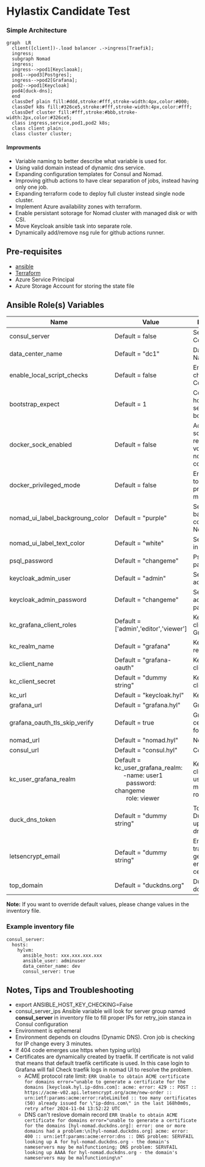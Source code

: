 # Hylastix Candidate Test
### Simple Architecture
```mermaid
graph  LR
  client([client])-.load balancer .->ingress[Traefik];
  ingress;
  subgraph Nomad
  ingress;
  ingress-->pod1[Keyclaoak];
  pod1-->pod3[Postgres];
  ingress-->pod2[Grafana];
  pod2-->pod1[Keycloak]
  pod4[duck-dns];
  end
  classDef plain fill:#ddd,stroke:#fff,stroke-width:4px,color:#000;
  classDef k8s fill:#326ce5,stroke:#fff,stroke-width:4px,color:#fff;
  classDef cluster fill:#fff,stroke:#bbb,stroke-width:2px,color:#326ce5;
  class ingress,service,pod1,pod2 k8s;
  class client plain;
  class cluster cluster;
```
#### Improvments
* Variable naming to better describe what variable is used for.
* Using valid domain instead of dynamic dns service.
* Expanding configuration templates for Consul and Nomad.
* Improving github actions to have clear separation of jobs, instead having only one job.
* Expanding terraform code to deploy full cluster instead single node cluster.
* Implement Azure availability zones with terraform.
* Enable persistant sotorage for Nomad cluster with managed disk or with CSI.
* Move Keycloak ansible task into separate role.
* Dynamically add/remove nsg rule for github actions runner.
 
## Pre-requisites
* [ansible](https://docs.ansible.com/ansible/latest/installation_guide/installation_distros.html)
* [Terraform](https://developer.hashicorp.com/terraform/install?product_intent=terraform)
* Azure Service Principal
* Azure Storage Account for storing the state file

Ansible Role(s) Variables
--------------

| Name | Value | Description |
|---|---|---|
| consul_server | Default = false | Set VM to Consul server |
| data_center_name | Default = "dc1" | Data Center Name |
| enable_local_script_checks | Default = false | Enable script checks in Consul |
| bootstrap_expect |Default = 1 | Consul/Nomad how many servers to bootstrap |
| docker_sock_enabled | Default = false | Add docker socket readonly volume map in nomad configuration | 
| docker_privileged_mode | Default = false | Enable docker to run in privileged mode |
| nomad_ui_label_backgroung_color | Default = "purple" | Set label background color in Nomad UI | 
| nomad_ui_label_text_color | Default = "white" | Set label color in Nomad UI |
| psql_password | Default = "changeme" | Psql Server password |
| keycloak_admin_user | Default = "admin" | Set Keycloak admin user |
| keycloak_admin_password | Default = "changeme" | Set Keycloak admin user password |
| kc_grafana_client_roles | Default = ['admin','editor','viewer'] | Keycloak client roles for Grafana |
| kc_realm_name | Default = "grafana" | Keycloak realm name |
| kc_client_name | Default = "grafana-oauth" | Keycloak client name |
| kc_client_secret | Default = "dummy string" | Keycloak client secret |
| kc_url | Default = "keycloak.hyl" | Keycloak URL |
| grafana_url | Default = "grafana.hyl" | Grafana URL |
| grafana_oauth_tls_skip_verify | Default = true | Grafana skip cert validation for oauth login |
| nomad_url | Default = "nomad.hyl" | Nomad URL |
| consul_url | Default = "consul.hyl" | Consul URL |
| kc_user_grafana_realm | Default = kc_user_grafana_realm:<br>&nbsp;&nbsp;&nbsp;&nbsp;&nbsp;-name: user1<br>&nbsp;&nbsp;&nbsp;&nbsp;&nbsp;&nbsp;&nbsp;password: changeme<br>&nbsp;&nbsp;&nbsp;&nbsp;&nbsp;&nbsp;&nbsp;role: viewer | Keycloak client dummy users with mapped client roles |
| duck_dns_token | Default = "dummy string" | Token for Duckdns to update ip of dns records |
| letsencrypt_email | Default = "dummy string" | Email to allow traefik to generate let's encrypt certificates |
| top_domain | Default = "duckdns.org" | Duckdns domain |
**Note:** If you want to override default values, please change values in the inventory file.

### Example inventory file
```
consul_server:
  hosts:
    hylvm:
      ansible_host: xxx.xxx.xxx.xxx
      ansible_user: adminuser
      data_center_name: dev
      consul_server: true
```
## Notes, Tips and Troubleshooting
* export ANSIBLE_HOST_KEY_CHECKING=False
* consul_server_ips Ansible variable will look for server group named **consul_server** in inventory file to fill proper IPs for retry_join stanza in Consul configuration
* Environment is ephemeral 
* Environment depends on cloudns (Dynamic DNS). Cron job is checking for IP change every 3 minutes.
* If 404 code emerges use https when typing url(s)
* Certificates are dynamically created by traefik. If certificate is not valid that means that default traefik certificate is used. In this case login to Grafana will fail Check traefik logs in nomad UI to resolve the problem.
    * ACME protocol rate limit: `ERR Unable to obtain ACME certificate for domains error="unable to generate a certificate for the domains [keycloak.hyl.ip-ddns.com]: acme: error: 429 :: POST :: https://acme-v02.api.letsencrypt.org/acme/new-order :: urn:ietf:params:acme:error:rateLimited :: too many certificates (50) already issued for \"ip-ddns.com\" in the last 168h0m0s, retry after 2024-11-04 13:52:22 UTC`
    * DNS can't reslove domain record `ERR Unable to obtain ACME certificate for domains error="unable to generate a certificate for the domains [hyl-nomad.duckdns.org]: error: one or more domains had a problem:\n[hyl-nomad.duckdns.org] acme: error: 400 :: urn:ietf:params:acme:error:dns :: DNS problem: SERVFAIL looking up A for hyl-nomad.duckdns.org - the domain's nameservers may be malfunctioning; DNS problem: SERVFAIL looking up AAAA for hyl-nomad.duckdns.org - the domain's nameservers may be malfunctioning\n"`